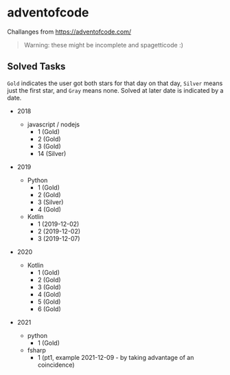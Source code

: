 # adventofcode
Challanges from https://adventofcode.com/

> Warning: these might be incomplete and spagetticode :)

## Solved Tasks
`Gold` indicates the user got both stars for that day on that day, `Silver` means just the first star, and `Gray` means none.
Solved at later date is indicated by a date.

* 2018
    * javascript / nodejs
        - 1 (Gold)
        - 2 (Gold)
        - 3 (Gold)
        - 14 (Silver)

* 2019
    * Python
        - 1 (Gold)
        - 2 (Gold)
        - 3 (Silver)
        - 4 (Gold)
    * Kotlin
        - 1 (2019-12-02)
        - 2 (2019-12-02)
        - 3 (2019-12-07)

* 2020
   * Kotlin
      - 1 (Gold)
      - 2 (Gold)
      - 3 (Gold)
      - 4 (Gold)
      - 5 (Gold)
      - 6 (Gold)

* 2021
    * python
        - 1 (Gold)
    * fsharp
        - 1 (pt1, example 2021-12-09 - by taking advantage of an coincidence)

[both]: <https://via.placeholder.com/120/ffffff/ffff66?text=*>
[firstonly]: <https://via.placeholder.com/120/ffffff/666699?text=*>
[unlocked]: <https://via.placeholder.com/120/ffffff/333333?text=*>
   
